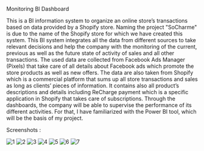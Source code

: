 
Monitoring BI Dashboard


This is a BI information system to organize an online store’s transactions based on data provided by a Shopify store. Naming the project "SoCharme" is due to the name of the Shopify store for which we have created this system. This BI system integrates all the data from different sources to take relevant decisions and help the company with the monitoring of the current, previous as well as the future state of activity of sales and all other transactions.
The used data are collected from Facebook Ads Manager (Pixels) that take care of all details about Facebook ads which promote the store products as well as new offers. The data are also taken from Shopify which is a commercial platform that sums up all store transactions and sales as long as clients’ pieces of information. It contains also all product’s descriptions and details including ReCharge payment which is a specific application in Shopify that takes care of subscriptions. Through the dashboards, the company will be able to supervise the performance of its different activities. For that, I have familiarized with the Power BI tool, which will be the basis of my project.

Screenshots :


![1](https://user-images.githubusercontent.com/47888237/107132752-0b838b80-68e2-11eb-80dd-4a03af923ec5.PNG)
![2](https://user-images.githubusercontent.com/47888237/107132754-0de5e580-68e2-11eb-9590-74360a42e7f6.PNG)
![3](https://user-images.githubusercontent.com/47888237/107132756-10483f80-68e2-11eb-82c4-7dc53e836a93.PNG)
![4](https://user-images.githubusercontent.com/47888237/107132759-11796c80-68e2-11eb-811a-5e4bcfd2d0b8.PNG)
![5](https://user-images.githubusercontent.com/47888237/107132760-13dbc680-68e2-11eb-81f4-4267e6fa2c46.PNG)
![6](https://user-images.githubusercontent.com/47888237/107132763-150cf380-68e2-11eb-8645-573828ae4cd3.PNG)
![7](https://user-images.githubusercontent.com/47888237/107132766-16d6b700-68e2-11eb-9d64-83b684bf58c6.PNG)
